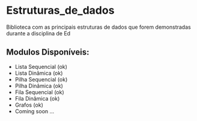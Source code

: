 # Estruturas_de_dados
Biblioteca com as principais estruturas de dados que  forem demonstradas durante a disciplina de Ed


## Modulos Disponíveis:

* Lista Sequencial  (ok)
* Lista Dinâmica    (ok)
* Pilha Sequencial  (ok)
* Pilha Dinâmica    (ok)
* Fila Sequencial   (ok)
* Fila Dinâmica     (ok)
*  Grafos           (ok)
* Coming soon ...
